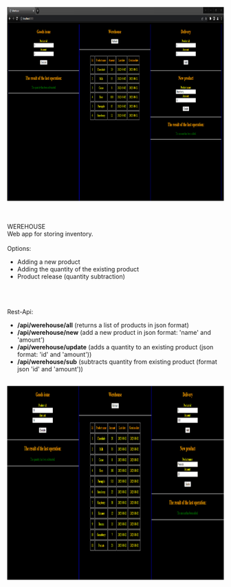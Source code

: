 <img src='https://github.com/Biniobiniasty/Werehouse-REST-API/blob/master/Screenshots/2.png' width="1000" height="450" />

<br /><br />
WEREHOUSE
<br />
Web app for storing inventory.
<br /><br />
Options:
<ul>
  <li>Adding a new product</li>
  <li>Adding the quantity of the existing product</li>
  <li>Product release (quantity subtraction)</li>
</ul>

<br /><br /><br />
Rest-Api:<br />
<ul>
  <li><b>/api/werehouse/all</b> (returns a list of products in json format)</li>
  <li><b>/api/werehouse/new</b> (add a new product in json format: 'name' and 'amount')</li>
  <li><b>/api/werehouse/update</b> (adds a quantity to an existing product (json format: 'id' and 'amount'))</li>
  <li><b>/api/werehouse/sub</b> (subtracts quantity from existing product (format json 'id' and 'amount'))</li>
</ul><br />
<img src='https://github.com/Biniobiniasty/Werehouse-REST-API/blob/master/Screenshots/3.png' width="1000" height="450" />
